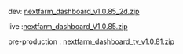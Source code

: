 dev:   [nextfarm_dashboard_v1.0.85_2d.zip](https://github.com/user-attachments/files/18193988/nextfarm_dashboard_v1.0.85_2d.zip)



live :[nextfarm_dashboard_V1.0.85.zip](https://github.com/user-attachments/files/18165687/nextfarm_dashboard_V1.0.85.zip)




pre-production : [nextfarm_dashboard_tv_v1.0.81.zip](https://github.com/user-attachments/files/18126771/nextfarm_dashboard_tv_v1.0.81.zip)

